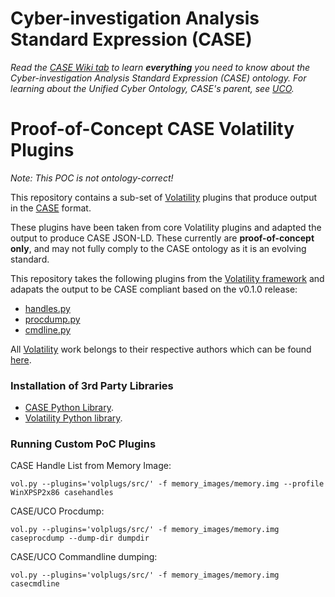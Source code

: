 # Cyber-investigation Analysis Standard Expression (CASE)

_Read the [CASE Wiki tab](https://github.com/casework/CASE/wiki) to learn **everything** you need to know about the Cyber-investigation Analysis Standard Expression (CASE) ontology._
_For learning about the Unified Cyber Ontology, CASE's parent, see [UCO](https://github.com/ucoProject/UCO)._

# Proof-of-Concept CASE Volatility Plugins

*Note: This POC is not ontology-correct!*

This repository contains a sub-set of [Volatility](https://github.com/volatilityfoundation/volatility/)
plugins that produce output in the [CASE](https://github.com/casework/CASE) format.

These plugins have been taken from core Volatility plugins and adapted
the output to produce CASE JSON-LD. These currently are **proof-of-concept
only**, and may not fully comply to the CASE ontology as it is an evolving standard.

This repository takes the following plugins from the [Volatility framework](https://github.com/volatilityfoundation/volatility/)
and adapats the output to be CASE compliant based on the v0.1.0 release:

* [handles.py](https://github.com/volatilityfoundation/volatility/blob/master/volatility/plugins/handles.py)
* [procdump.py](https://github.com/volatilityfoundation/volatility/blob/master/volatility/plugins/procdump.py)
* [cmdline.py](https://github.com/volatilityfoundation/volatility/blob/master/volatility/plugins/cmdline.py)


All [Volatility](https://github.com/volatilityfoundation/volatility/) work belongs to their respective authors which can be found [here](https://github.com/volatilityfoundation/volatility/blob/master/AUTHORS.txt).


### Installation  of 3rd Party Libraries
* [CASE Python Library](https://github.com/casework/CASE-Python-API).
* [Volatility Python library](https://github.com/volatilityfoundation/volatility/wiki/Installation).


### Running Custom PoC Plugins


CASE Handle List from Memory Image:
```
vol.py --plugins='volplugs/src/' -f memory_images/memory.img --profile WinXPSP2x86 casehandles
```

CASE/UCO Procdump:
```
vol.py --plugins='volplugs/src/' -f memory_images/memory.img caseprocdump --dump-dir dumpdir
```

CASE/UCO Commandline dumping:
```
vol.py --plugins='volplugs/src/' -f memory_images/memory.img casecmdline
```

